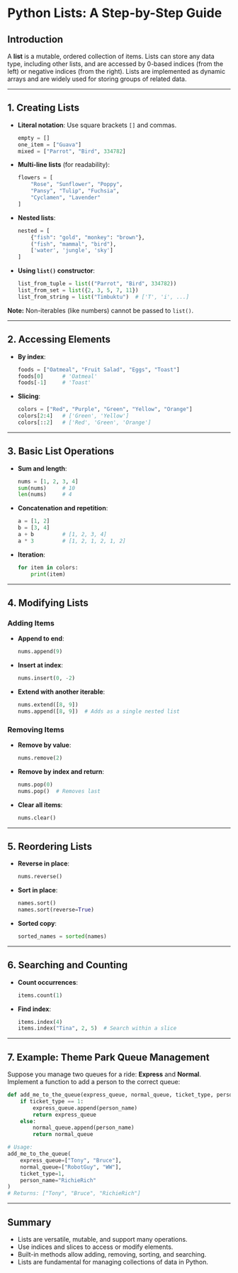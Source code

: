 # Python Lists: A Step-by-Step Guide

## Introduction

A **list** is a mutable, ordered collection of items. Lists can store any data type, including other lists, and are accessed by 0-based indices (from the left) or negative indices (from the right). Lists are implemented as dynamic arrays and are widely used for storing groups of related data.

---

## 1. Creating Lists

- **Literal notation**: Use square brackets `[]` and commas.
    ```python
    empty = []
    one_item = ["Guava"]
    mixed = ["Parrot", "Bird", 334782]
    ```
- **Multi-line lists** (for readability):
    ```python
    flowers = [
        "Rose", "Sunflower", "Poppy",
        "Pansy", "Tulip", "Fuchsia",
        "Cyclamen", "Lavender"
    ]
    ```
- **Nested lists**:
    ```python
    nested = [
        {"fish": "gold", "monkey": "brown"},
        ("fish", "mammal", "bird"),
        ['water', 'jungle', 'sky']
    ]
    ```
- **Using `list()` constructor**:
    ```python
    list_from_tuple = list(("Parrot", "Bird", 334782))
    list_from_set = list({2, 3, 5, 7, 11})
    list_from_string = list("Timbuktu")  # ['T', 'i', ...]
    ```

**Note:** Non-iterables (like numbers) cannot be passed to `list()`.

---

## 2. Accessing Elements

- **By index**:
    ```python
    foods = ["Oatmeal", "Fruit Salad", "Eggs", "Toast"]
    foods[0]      # 'Oatmeal'
    foods[-1]     # 'Toast'
    ```
- **Slicing**:
    ```python
    colors = ["Red", "Purple", "Green", "Yellow", "Orange"]
    colors[2:4]   # ['Green', 'Yellow']
    colors[::2]   # ['Red', 'Green', 'Orange']
    ```

---

## 3. Basic List Operations

- **Sum and length**:
    ```python
    nums = [1, 2, 3, 4]
    sum(nums)     # 10
    len(nums)     # 4
    ```
- **Concatenation and repetition**:
    ```python
    a = [1, 2]
    b = [3, 4]
    a + b         # [1, 2, 3, 4]
    a * 3         # [1, 2, 1, 2, 1, 2]
    ```
- **Iteration**:
    ```python
    for item in colors:
        print(item)
    ```

---

## 4. Modifying Lists

### Adding Items

- **Append to end**:
    ```python
    nums.append(9)
    ```
- **Insert at index**:
    ```python
    nums.insert(0, -2)
    ```
- **Extend with another iterable**:
    ```python
    nums.extend([8, 9])
    nums.append([8, 9])  # Adds as a single nested list
    ```

### Removing Items

- **Remove by value**:
    ```python
    nums.remove(2)
    ```
- **Remove by index and return**:
    ```python
    nums.pop(0)
    nums.pop()  # Removes last
    ```
- **Clear all items**:
    ```python
    nums.clear()
    ```

---

## 5. Reordering Lists

- **Reverse in place**:
    ```python
    nums.reverse()
    ```
- **Sort in place**:
    ```python
    names.sort()
    names.sort(reverse=True)
    ```
- **Sorted copy**:
    ```python
    sorted_names = sorted(names)
    ```

---

## 6. Searching and Counting

- **Count occurrences**:
    ```python
    items.count(1)
    ```
- **Find index**:
    ```python
    items.index(4)
    items.index("Tina", 2, 5)  # Search within a slice
    ```

---

## 7. Example: Theme Park Queue Management

Suppose you manage two queues for a ride: **Express** and **Normal**. Implement a function to add a person to the correct queue:

```python
def add_me_to_the_queue(express_queue, normal_queue, ticket_type, person_name):
    if ticket_type == 1:
        express_queue.append(person_name)
        return express_queue
    else:
        normal_queue.append(person_name)
        return normal_queue

# Usage:
add_me_to_the_queue(
    express_queue=["Tony", "Bruce"],
    normal_queue=["RobotGuy", "WW"],
    ticket_type=1,
    person_name="RichieRich"
)
# Returns: ["Tony", "Bruce", "RichieRich"]
```

---

## Summary

- Lists are versatile, mutable, and support many operations.
- Use indices and slices to access or modify elements.
- Built-in methods allow adding, removing, sorting, and searching.
- Lists are fundamental for managing collections of data in Python.

